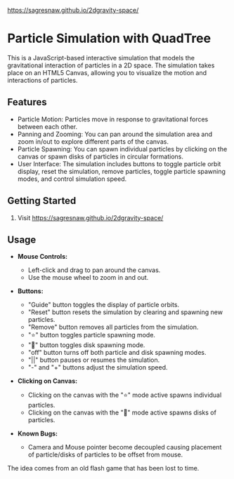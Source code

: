 https://sagresnaw.github.io/2dgravity-space/

# Particle Simulation with QuadTree

This is a JavaScript-based interactive simulation that models the gravitational interaction of particles in a 2D space. The simulation takes place on an HTML5 Canvas, allowing you to visualize the motion and interactions of particles.

## Features

- Particle Motion: Particles move in response to gravitational forces between each other.
- Panning and Zooming: You can pan around the simulation area and zoom in/out to explore different parts of the canvas.
- Particle Spawning: You can spawn individual particles by clicking on the canvas or spawn disks of particles in circular formations.
- User Interface: The simulation includes buttons to toggle particle orbit display, reset the simulation, remove particles, toggle particle spawning modes, and control simulation speed.

## Getting Started

1. Visit https://sagresnaw.github.io/2dgravity-space/

## Usage

- **Mouse Controls:** 
  - Left-click and drag to pan around the canvas.
  - Use the mouse wheel to zoom in and out.

- **Buttons:**
  - "Guide" button toggles the display of particle orbits.
  - "Reset" button resets the simulation by clearing and spawning new particles.
  - "Remove" button removes all particles from the simulation.
  - "⭐️" button toggles particle spawning mode.
  - "💫" button toggles disk spawning mode.
  - "off" button turns off both particle and disk spawning modes.
  - "||" button pauses or resumes the simulation.
  - "-" and "+" buttons adjust the simulation speed.

- **Clicking on Canvas:**
  - Clicking on the canvas with the "⭐️" mode active spawns individual particles.
  - Clicking on the canvas with the "💫" mode active spawns disks of particles.

- **Known Bugs:**
  - Camera and Mouse pointer become decoupled causing placement of particle/disks of particles to be offset from mouse.



The idea comes from an old flash game that has been lost to time.